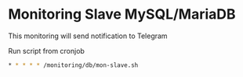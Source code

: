 # Monitoring Slave MySQL/MariaDB

This monitoring will send notification to Telegram
 
Run script from cronjob

```bash
* * * * * /monitoring/db/mon-slave.sh
```
